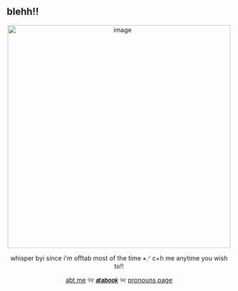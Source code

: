## blehh!!  
<p align="center">
<img width="500" height="500" alt="image" src="https://cdn.discordapp.com/attachments/1406201432738365532/1408104487394218095/Untitled20_20250821180345.png?ex=68a886ff&is=68a7357f&hm=a468cfcab280e655fc45147e61ec9a5121cf117375e057957ce6bb76a6c3268b" />
<p align="center">
whisper byi since i'm offtab most of the time ⭑.ᐟ c+h me anytime you wish to!!
<p align="center">
  <a href="https://deersareawesome.carrd.co/">abt me</a> ୨୧
     <a href="https://mydeeryv.atabook.org/">
𝙖𝙩𝙖𝙗𝙤𝙤𝙠</a> ୨୧
  <a href="https://en.pronouns.page/@mydeeryv_">pronouns page</a> 



 
 
 






 











